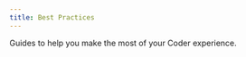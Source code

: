 ```yaml
---
title: Best Practices
---
```


Guides to help you make the most of your Coder experience.

<children></children>
